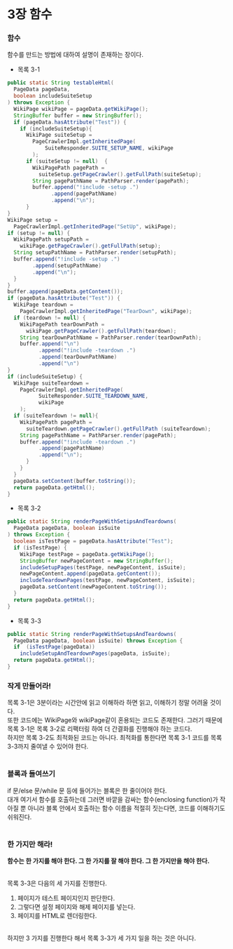 # 3장 함수

### 함수
함수를 만드는 방법에 대하여 설명이 존재하는 장이다.

- 목록 3-1
``` java
public static String testableHtml(
  PageData pageData,
  boolean includeSuiteSetup
) throws Exception {
  WikiPage wikiPage = pageData.getWikiPage();
  StringBuffer buffer = new StringBuffer();
  if (pageData.hasAttribute("Test")) {
    if (includeSuiteSetup){
      WikiPage suiteSetup =
        PageCrawlerImpl.getInheritedPage(
            SuiteResponder.SUITE_SETUP_NAME, wikiPage
        );
      if (suiteSetup != null)  {
        WikiPagePath pagePath =
          suiteSetup.getPageCrawler().getFullPath(suiteSetup);
        String pagePathName = PathParser.render(pagePath);
        buffer.append("!include -setup .")
              .append(pagePathName)
              .append("\n");
      }
}
WikiPage setup =
  PageCrawlerImpl.getInheritedPage("SetUp", wikiPage);
if (setup != null) {
  WikiPagePath setupPath =
    wikiPage.getPageCrawler().getFullPath(setup);
  String setupPathName = PathParser.render(setupPath);
  buffer.append("!include -setup .")
        .append(setupPathName)
        .append("\n");
  }
}
buffer.append(pageData.getContent());
if (pageData.hasAttribute("Test")) {
  WikiPage teardown =
    PageCrawlerImpl.getInheritedPage("TearDown", wikiPage);
  if (teardown != null) {
    WikiPagePath tearDownPath =
      wikiPage.getPageCrawler().getFullPath(teardown);
    String tearDownPathName = PathParser.render(tearDownPath);
    buffer.append("\n")
          .append("!include -teardown .")
          .append(tearDownPathName)
          .append("\n")
}
if (includeSuiteSetup) {
  WikiPage suiteTeardown =
    PageCrawlerImpl.getInheritedPage(
          SuiteResponder.SUITE_TEARDOWN_NAME,
          wikiPage
    );
  if (suiteTeardown != null){
    WikiPagePath pagePath =
      suiteTeardown.getPageCrawler().getFullPath (suiteTeardown);
    String pagePathName = PathParser.render(pagePath);
    buffer.append("!include -teardown .")
          .append(pagePathName)
          .append("\n");
      }
    }
  }
  pageData.setContent(buffer.toString());
  return pageData.getHtml();
}
```

- 목록 3-2
``` java
public static String renderPageWithSetipsAndTeardowns(
  PageData pageData, boolean isSuite
) throws Exception {
  boolean isTestPage = pageData.hasAttribute("Test");
  if (isTestPage) {
    WikiPage testPage = pageData.getWikiPage();
    StringBuffer newPageContent = new StringBuffer();
    includeSetupPages(testPage, newPageContent, isSuite);
    newPageContent.append(pageData.getContent());
    includeTeardownPages(testPage, newPageContent, isSuite);
    pageData.setContent(newPageContent.toString());
  } 
  return pageData.getHtml();
}
```

- 목록 3-3
``` java
public static String renderPageWithSetupsAndTeardowns(
  PageData pageData, boolean isSuite) throws Exception {
  if  (isTestPage(pageData))
    includeSetupAndTeardownPages(pageData, isSuite);
  return pageData.getHtml();
}
```

### 작게 만들어라!
목록 3-1은 3분이라는 시간안에 읽고 이해하라 하면 읽고, 이해하기 정말 어려울 것이다.<br/>
또한 코드에는 WikiPage와 wikiPage같이 혼용되는 코드도 존재한다. 그러기 때문에 목록 3-1은 목록 3-2로 리팩터링 하여 더 간결화를 진행해야 하는 코드다.<br/>
하지만 목록 3-2도 최적화된 코드는 아니다. 최적화를 통한다면 목록 3-1 코드를 목록 3-3까지 줄여낼 수 있어야 한다.<br/><br/>

### 블록과 들여쓰기
if 문/else 문/while 문 등에 들어가는 블록은 한 줄이어야 한다.<br/>
대개 여기서 함수를 호출하는데 그러면 바깥을 감싸는 함수(enclosing function)가 작아질 뿐 아니라 블록 안에서 호출하는 함수 이름을 적절히 짓는다면, 코드를 이해하기도 쉬워진다.<br/><br/>


### 한 가지만 해라!
**함수는 한 가지를 해야 한다. 그 한 가지를 잘 해야 한다. 그 한 가지만을 해야 한다.** <br/><br/>

목록 3-3은 다음의 세 가지를 진행한다.<br/>
1. 페이지가 테스트 페이지인지 판단한다.<br/>
2. 그렇다면 설정 페이지와 해제 페이지를 넣는다.<br/>
3. 페이지를 HTML로 렌더링한다.<br/><br/>

하지만 3 가지를 진행한다 해서 목록 3-3가 세 가지 일을 하는 것은 아니다.<br/>



